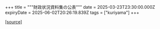 +++
title = """財政状況資料集の公表"""
date = 2025-03-23T23:30:00.000Z
expiryDate = 2025-06-02T20:26:19.839Z
tags = ["kuriyama"]
+++


[[source]](https://www.town.kuriyama.hokkaido.jp/soshiki/32/597.html)

